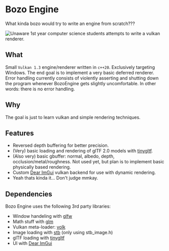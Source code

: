 # Bozo Engine
What kinda bozo would try to write an engine from scratch???

![Unaware 1st year computer science students attempts to write a vulkan renderer.](https://cdn.discordapp.com/attachments/707920399752626247/1123779412769386619/vulkan_unaware.png)

## What
Small `Vulkan 1.3` engine/renderer written in `c++20`. Exclusively targeting Windows. The end goal is to implement a very basic deferred renderer. Error handling currently consists of violently asserting and shutting down the program whenever BozoEngine gets slightly uncomfortable. In other words: there is no error handling.

## Why
The goal is just to learn vulkan and simple rendering techniques.

## Features
- Reversed depth buffering for better precision.
- (Very) basic loading and rendering of glTF 2.0 models with [tinygltf](https://github.com/syoyo/tinygltf).
- (Also very) basic gbuffer: normal, albedo, depth, occlusion/metal/roughness. Not used yet, but plan is to implement basic physically based rendering.
- Custom [Dear ImGui](https://github.com/ocornut/imgui) vulkan backend for use with dynamic rendering.
- Yeah thats kinda it... Don't judge mmkay.

## Dependencies
Bozo Engine uses the following 3rd party libraries:
- Window handeling with [glfw](https://github.com/glfw/glfw)
- Math stuff with [glm](https://github.com/g-truc/glm)
- Vulkan meta-loader: [volk](https://github.com/zeux/volk)
- Image loading with [stb](https://github.com/nothings/stb) (only using stb_image.h)
- glTF loading with [tinygltf](https://github.com/syoyo/tinygltf)
- UI with [Dear ImGui](https://github.com/ocornut/imgui)

